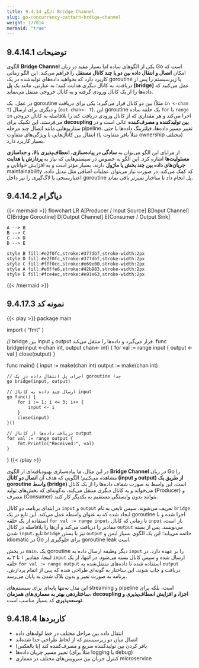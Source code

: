 ```yaml
---
title: 9.4.14 الگو Bridge Channel
slug: go-concurrency-pattern-brdige-channel
weight: 177014
mermaid: "true"
---
```



## 9.4.14.1 توضیحات

الگوی **Bridge Channel** یکی از الگوهای ساده اما بسیار مفید در زبان Go است که امکان **اتصال و انتقال داده بین دو یا چند کانال مستقل** را فراهم می‌کند. این الگو زمانی کاربرد دارد که بخواهید داده‌های تولیدشده در یک goroutine یا زیرسیستم را پس از دریافت، به کانال دیگری هدایت کنید؛ به عبارتی، مانند یک **پل (bridge)** عمل می‌کنید که داده‌ها را از یک کانال ورودی گرفته و به کانال خروجی منتقل می‌نماید.

در عمل، یک goroutine بین دو کانال قرار می‌گیرد: یکی برای دریافت (مثلاً `in <-chan T`) و دیگری برای ارسال (`out chan<- T`). این goroutine یک حلقه ساده `for` با `range in` اجرا می‌کند و هر مقداری که از کانال ورودی دریافت کند را بلافاصله به کانال خروجی می‌فرستد. این تکنیک برای **decoupling بین تولیدکننده و مصرف‌کننده** عالی است و در سناریوهایی مانند اتصال چند مرحله pipeline، تغییر مسیر داده‌ها، فیلترینگ داده‌ها یا حتی انتقال بین کانال‌هایی با ویژگی‌های متفاوت (مثلاً بافر متفاوت یا ownership مختلف) بسیار کاربرد دارد.

از مزایای این الگو می‌توان به **سادگی در پیاده‌سازی، انعطاف‌پذیری بالا، و جداسازی مسئولیت‌ها** اشاره کرد. این الگو به خصوص در سیستم‌هایی که نیاز به **پردازش یا هدایت جریان‌های داده بین چند بخش یا ماژول** دارند، بسیار مؤثر است و به افزایش خوانایی و maintainability کد کمک می‌کند. در صورت نیاز می‌توان عملیات اضافی مثل تبدیل داده، اعتبارسنجی یا لاگ‌گیری را نیز داخل goroutine پل انجام داد تا ساختار تمیزتر باقی بماند.

## 9.4.14.2 دیاگرام

{{< mermaid >}}
flowchart LR
    A[Producer / Input Source]
    B[Input Channel]
    C[Bridge Goroutine]
    D[Output Channel]
    E[Consumer / Output Sink]

    A --> B
    B --> C
    C --> D
    D --> E

    style B fill:#e2f0fc,stroke:#377dbf,stroke-width:2px
    style D fill:#e2f0fc,stroke:#377dbf,stroke-width:2px
    style C fill:#fff0cc,stroke:#e69e00,stroke-width:2px
    style A fill:#e6ffe6,stroke:#42b983,stroke-width:2px
    style E fill:#fce4ec,stroke:#e91e63,stroke-width:2px

{{< /mermaid >}}

## 9.4.17.3 نمونه کد

{{< play >}}
package main

import (
	"fmt"
)

// bridge بین input و output قرار می‌گیرد و داده‌ها را منتقل می‌کند.
func bridge(input <-chan int, output chan<- int) {
	for val := range input {
		output <- val
	}
	close(output)
}

func main() {
	input := make(chan int)
	output := make(chan int)

	// اجرای پل انتقال داده در یک goroutine جدا
	go bridge(input, output)

	// ارسال چند داده به کانال input
	go func() {
		for i := 1; i <= 3; i++ {
			input <- i
		}
		close(input)
	}()

	// دریافت داده‌ها از کانال output
	for val := range output {
		fmt.Println("Received:", val)
	}
}
{{< /play >}}

در این مثال، ما پیاده‌سازی بهبودیافته‌ای از الگوی **Bridge Channel** در زبان Go را مشاهده می‌کنیم؛ الگویی که هدف آن **اتصال دو کانال (input و output) از طریق یک goroutine واسط (bridge)** است. این واسط به صورت شفاف داده‌ها را از یک کانال می‌خواند و به کانال دیگری منتقل می‌کند، به‌گونه‌ای که بخش‌های تولید (Producer) و مصرف (Consumer) بتوانند بدون وابستگی مستقیم به یکدیگر کار کنند.

در ابتدای برنامه، دو کانال `input` و `output` تعریف می‌شوند. سپس تابعی به نام `bridge` ایجاد شده که به عنوان واسطه عمل می‌کند. این تابع در یک goroutine اجرا شده و با استفاده از یک حلقه `for val := range input`، تا زمانی که کانال `input` باز است، مقادیر را دریافت می‌کند و آن‌ها را بلافاصله در کانال `output` می‌نویسد. پس از بسته شدن `input`، تابع `bridge` نیز با بستن `output` خاتمه می‌یابد؛ این یک الگوی بسیار ایمن و idiomatic در Go برای جلوگیری از goroutine leak است.

در بخش `main`، یک goroutine دیگر وظیفه ارسال داده به `input` را بر عهده دارد. در اینجا، مقادیر ۱ تا ۳ به `input` ارسال شده و سپس کانال بسته می‌شود. در انتها، از یک حلقه `for val := range output` استفاده شده تا داده‌های منتقل‌شده به `output` دریافت و چاپ شوند. این ساختار به گونه‌ای طراحی شده که پس از اتمام پردازش، برنامه به صورت تمیز و بدون بلاک شدن به پایان می‌رسد.

این مدل نه‌تنها پایه‌ای برای سیستم‌های streaming و pipeline است، بلکه برای **ساختاردهی بهتر به معماری‌های همزمان، decoupling اجزا، و افزایش انعطاف‌پذیری و توسعه‌پذیری** کد بسیار مناسب است.

## 9.4.18.4 کاربردها


- انتقال داده بین مراحل مختلف در خط لوله‌های داده
- اتصال میان دو زیرسیستم که از لحاظ طراحی جدا شده‌اند
- بافر کردن بین تولیدکننده سریع و مصرف‌کننده کند (یا بالعکس)
- تغییر مسیر جریان داده‌ها (مثلاً برای logging یا debug)
- کنترل جریان بین سرویس‌های مختلف در معماری microservice